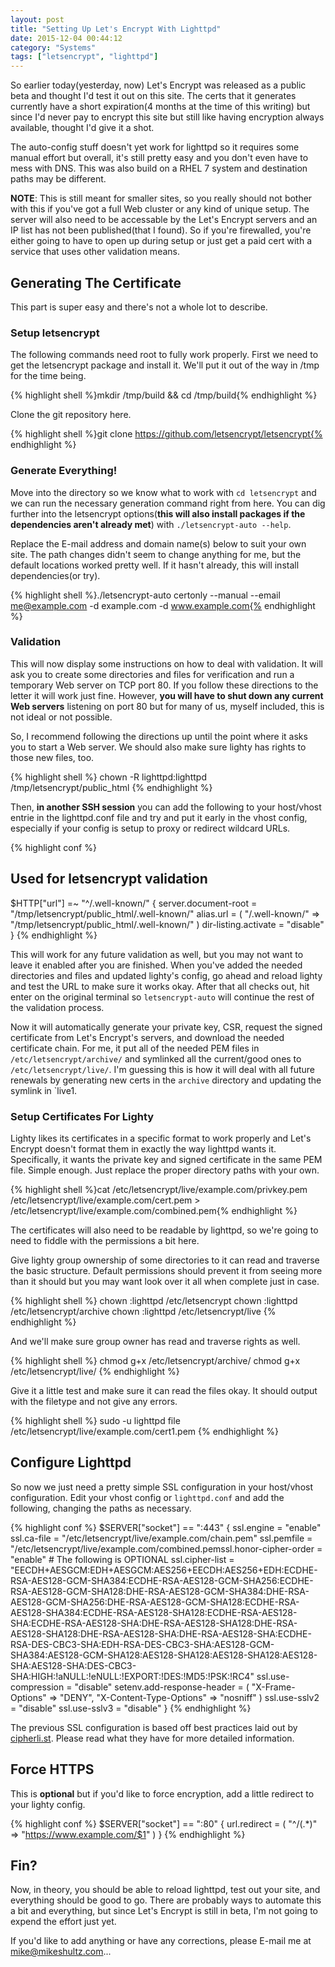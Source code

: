 ```yaml
---
layout: post
title: "Setting Up Let's Encrypt With Lighttpd"
date: 2015-12-04 00:44:12
category: "Systems"
tags: ["letsencrypt", "lighttpd"]
---
```


So earlier today(yesterday, now) Let's Encrypt was released as a public beta and thought I'd test it out on this site.  The certs that it generates currently have a short expiration(4 months at the time of this writing) but since I'd never pay to encrypt this site but still like having encryption always available, thought I'd give it a shot.

The auto-config stuff doesn't yet work for lighttpd so it requires some manual effort but overall, it's still pretty easy and you don't even have to mess with DNS.  This was also build on a RHEL 7 system and destination paths may be different.

**NOTE**: This is still meant for smaller sites, so you really should not bother with this if you've got a full Web cluster or any kind of unique setup.  The server will also need to be accessable by the Let's Encrypt servers and an IP list has not been published(that I found).  So if you're firewalled, you're either going to have to open up during setup or just get a paid cert with a service that uses other validation means.

## Generating The Certificate

This part is super easy and there's not a whole lot to describe.

### Setup letsencrypt

The following commands need root to fully work properly.  First we need to get the letsencrypt package and install it.  We'll put it out of the way in /tmp for the time being.

{% highlight shell %}mkdir /tmp/build && cd /tmp/build{% endhighlight %}

Clone the git repository here.

{% highlight shell %}git clone https://github.com/letsencrypt/letsencrypt{% endhighlight %}

### Generate Everything!

Move into the directory so we know what to work with `cd letsencrypt` and we can run the necessary generation command right from here.  You can dig further into the letsencrypt options(**this will also install packages if the dependencies aren't already met**) with `./letsencrypt-auto --help`.

Replace the E-mail address and domain name(s) below to suit your own site.  The path changes didn't seem to change anything for me, but the default locations worked pretty well.  If it hasn't already, this will install dependencies(or try).

{% highlight shell %}./letsencrypt-auto certonly --manual --email me@example.com -d example.com -d www.example.com{% endhighlight %}

### Validation

This will now display some instructions on how to deal with validation.  It will ask you to create some directories and files for verification and run a temporary Web server on TCP port 80.  If you follow these directions to the letter it will work just fine.  However, **you will have to shut down any current Web servers** listening on port 80 but for many of us, myself included, this is not ideal or not possible.

So, I recommend following the directions up until the point where it asks you to start a Web server.  We should also make sure lighty has rights to those new files, too.

{% highlight shell %}
chown -R lighttpd:lighttpd /tmp/letsencrypt/public_html
{% endhighlight %}

Then, **in another SSH session** you can add the following to your host/vhost entrie in the lighttpd.conf file and try and put it early in the vhost config, especially if your config is setup to proxy or redirect wildcard URLs.

{% highlight conf %}
## Used for letsencrypt validation
$HTTP["url"] =~ "^/.well-known/" {
    server.document-root = "/tmp/letsencrypt/public_html/.well-known/"
    alias.url = ( "/.well-known/" => "/tmp/letsencrypt/public_html/.well-known/" )
    dir-listing.activate = "disable"
}
{% endhighlight %}

This will work for any future validation as well, but you may not want to leave it enabled after you are finished.  When you've added the needed directories and files and updated lighty's config, go ahead and reload lighty and test the URL to make sure it works okay. After that all checks out, hit enter on the original terminal so `letsencrypt-auto` will continue the rest of the validation process.

Now it will automatically generate your private key, CSR, request the signed certificate from Let's Encrypt's servers, and download the needed certificate chain.  For me, it put all of the needed PEM files in `/etc/letsencrypt/archive/` and symlinked all the current/good ones to `/etc/letsencrypt/live/`.  I'm guessing this is how it will deal with all future renewals by generating new certs in the `archive` directory and updating the symlink in `live1.  

### Setup Certificates For Lighty

Lighty likes its certificates in a specific format to work properly and Let's Encrypt doesn't format them in exactly the way lighttpd wants it.  Specifically, it wants the private key and signed certificate in the same PEM file.  Simple enough.  Just replace the proper directory paths with your own.

{% highlight shell %}cat /etc/letsencrypt/live/example.com/privkey.pem /etc/letsencrypt/live/example.com/cert.pem > /etc/letsencrypt/live/example.com/combined.pem{% endhighlight %}

The certificates will also need to be readable by lighttpd, so we're going to need to fiddle with the permissions a bit here.

Give lighty group ownership of some directories to it can read and traverse the basic structure.  Default permissions should prevent it from seeing more than it should but you may want look over it all when complete just in case.

{% highlight shell %}
chown :lighttpd /etc/letsencrypt
chown :lighttpd /etc/letsencrypt/archive
chown :lighttpd /etc/letsencrypt/live
{% endhighlight %}

And we'll make sure group owner has read and traverse rights as well.

{% highlight shell %}
chmod g+x /etc/letsencrypt/archive/
chmod g+x /etc/letsencrypt/live/
{% endhighlight %}

Give it a little test and make sure it can read the files okay. It should output with the filetype and not give any errors.

{% highlight shell %}
sudo -u lighttpd file /etc/letsencrypt/live/example.com/cert1.pem
{% endhighlight %}

## Configure Lighttpd

So now we just need a pretty simple SSL configuration in your host/vhost configuration.  Edit your vhost config or `lighttpd.conf` and add the following, changing the paths as necessary.

{% highlight conf %}
$SERVER["socket"] == ":443" {
    ssl.engine              = "enable"
    ssl.ca-file             = "/etc/letsencrypt/live/example.com/chain.pem"
    ssl.pemfile             = "/etc/letsencrypt/live/example.com/combined.pemssl.honor-cipher-order  = "enable"
    # The following is OPTIONAL
    ssl.cipher-list         = "EECDH+AESGCM:EDH+AESGCM:AES256+EECDH:AES256+EDH:ECDHE-RSA-AES128-GCM-SHA384:ECDHE-RSA-AES128-GCM-SHA256:ECDHE-RSA-AES128-GCM-SHA128:DHE-RSA-AES128-GCM-SHA384:DHE-RSA-AES128-GCM-SHA256:DHE-RSA-AES128-GCM-SHA128:ECDHE-RSA-AES128-SHA384:ECDHE-RSA-AES128-SHA128:ECDHE-RSA-AES128-SHA:ECDHE-RSA-AES128-SHA:DHE-RSA-AES128-SHA128:DHE-RSA-AES128-SHA128:DHE-RSA-AES128-SHA:DHE-RSA-AES128-SHA:ECDHE-RSA-DES-CBC3-SHA:EDH-RSA-DES-CBC3-SHA:AES128-GCM-SHA384:AES128-GCM-SHA128:AES128-SHA128:AES128-SHA128:AES128-SHA:AES128-SHA:DES-CBC3-SHA:HIGH:!aNULL:!eNULL:!EXPORT:!DES:!MD5:!PSK:!RC4"
    ssl.use-compression     = "disable"
    setenv.add-response-header = (
        "X-Frame-Options" => "DENY",
        "X-Content-Type-Options" => "nosniff"
    )
    ssl.use-sslv2           = "disable"
    ssl.use-sslv3           = "disable"
}
{% endhighlight %}

The previous SSL configuration is based off best practices laid out by <a href="https://cipherli.st/" onclick="window.open(this.href); return false;">cipherli.st</a>.  Please read what they have for more detailed information.

## Force HTTPS

This is **optional** but if you'd like to force encryption, add a little redirect to your lighty config.

{% highlight conf %}
$SERVER["socket"] == ":80" {
    url.redirect = (
        "^/(.*)" => "https://www.example.com/$1"
    )
}
{% endhighlight %}

## Fin?

Now, in theory, you should be able to reload lighttpd, test out your site, and everything should be good to go.  There are probably ways to automate this a bit and everything, but since Let's Encrypt is still in beta, I'm not going to expend the effort just yet. 

If you'd like to add anything or have any corrections, please E-mail me at <a href="mailto:mike@mikeshultz.com">mike@mikeshultz.com</a>...